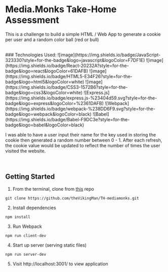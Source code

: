 # Media.Monks Take-Home Assessment
This is a challenge to build a simple HTML / Web App to generate a cookie per user and a random color ball (red or bull)

<br/>
### Technologies Used:
![image](https://img.shields.io/badge/JavaScript-323330?style=for-the-badge&logo=javascript&logoColor=F7DF1E) ![image](https://img.shields.io/badge/React-20232A?style=for-the-badge&logo=react&logoColor=61DAFB) ![image](https://img.shields.io/badge/HTML5-E34F26?style=for-the-badge&logo=html5&logoColor=white) ![image](https://img.shields.io/badge/CSS3-1572B6?style=for-the-badge&logo=css3&logoColor=white) ![Express.js](https://img.shields.io/badge/express.js-%23404d59.svg?style=for-the-badge&logo=express&logoColor=%2361DAFB) ![Webpack](https://img.shields.io/badge/webpack-%238DD6F9.svg?style=for-the-badge&logo=webpack&logoColor=black) ![Babel](https://img.shields.io/badge/Babel-F9DC3e?style=for-the-badge&logo=babel&logoColor=black)

I was able to have a user input their name for the key used in storing the cookie then generated a random number between 0 - 1. After each refresh, the cookie value would be updated to reflect the number of times the user visited the website.

<br/>

## Getting Started
1. From the terminal, clone from [this](https://github.com/theVikingMan/TH-mediamonks) repo
```
git clone https://github.com/theVikingMan/TH-mediamonks.git
```
2. Install dependencies
```
npm install
```

3. Run Webpack
```
npm run client-dev
```

4. Start up server (serving static files)
```
npm run server-dev
```

5. Visit http://localhost:3001/ to view application